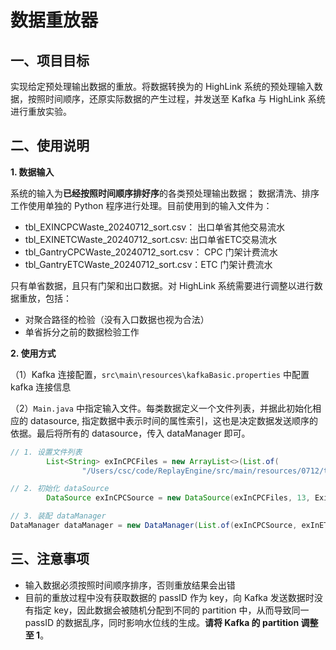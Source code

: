 # 数据重放器

## 一、项目目标
实现给定预处理输出数据的重放。将数据转换为的 HighLink 系统的预处理输入数据，按照时间顺序，还原实际数据的产生过程，并发送至 Kafka 与 HighLink 系统进行重放实验。

## 二、使用说明

**1. 数据输入**

系统的输入为**已经按照时间顺序排好序**的各类预处理输出数据； 数据清洗、排序工作使用单独的 Python 程序进行处理。目前使用到的输入文件为：
* tbl_EXINCPCWaste_20240712_sort.csv： 出口单省其他交易流水
* tbl_EXINETCWaste_20240712_sort.csv:  出口单省ETC交易流水
* tbl_GantryCPCWaste_20240712_sort.csv： CPC 门架计费流水
* tbl_GantryETCWaste_20240712_sort.csv：ETC 门架计费流水


只有单省数据，且只有门架和出口数据。对 HighLink 系统需要进行调整以进行数据重放，包括：
* 对聚合路径的检验（没有入口数据也视为合法）
* 单省拆分之前的数据检验工作


**2. 使用方式**

（1）Kafka 连接配置，`src\main\resources\kafkaBasic.properties` 中配置 kafka 连接信息

（2）`Main.java` 中指定输入文件。每类数据定义一个文件列表，并据此初始化相应的 datasource, 指定数据中表示时间的属性索引，这也是决定数据发送顺序的依据。最后将所有的 datasource，传入 dataManager 即可。

```java
// 1. 设置文件列表
        List<String> exInCPCFiles = new ArrayList<>(List.of(
                "/Users/csc/code/ReplayEngine/src/main/resources/0712/tbl_EXINCPCWaste_20240712_sort.csv"));

// 2. 初始化 dataSource
        DataSource exInCPCSource = new DataSource(exInCPCFiles, 13, ExitLocalOtherTrans.class);

// 3. 装配 dataManager
DataManager dataManager = new DataManager(List.of(exInCPCSource, exInETCSource, gantryCPCSource, gantryETCSource), defaultSender);
```
## 三、注意事项
* 输入数据必须按照时间顺序排序，否则重放结果会出错
* 目前的重放过程中没有获取数据的 passID 作为 key，向 Kafka 发送数据时没有指定 key，因此数据会被随机分配到不同的 partition 中，从而导致同一 passID 的数据乱序，同时影响水位线的生成。**请将 Kafka 的 partition 调整至 1**。
